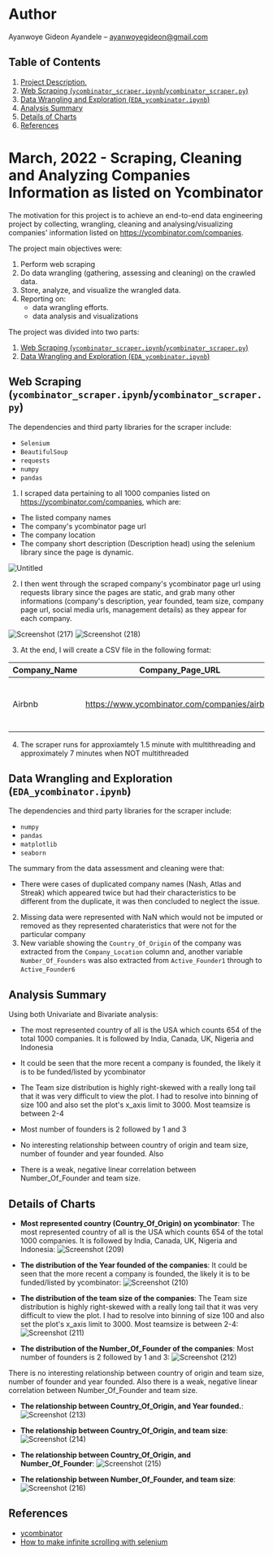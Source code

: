 
# Author
Ayanwoye Gideon Ayandele – ayanwoyegideon@gmail.com

## Table of Contents
1. [ Project Description. ](#desc)
2. [ Web Scraping (`ycombinator_scraper.ipynb`/`ycombinator_scraper.py`) ](#scraper)
3. [ Data Wrangling and Exploration (`EDA_ycombinator.ipynb`) ](#eda)
4. [ Analysis Summary ](#ana_sum)
5. [ Details of Charts ](#charts)
8. [ References ](#ref)

<a name="desc"></a>
# March, 2022 - Scraping, Cleaning and Analyzing  Companies Information as listed on Ycombinator 

The motivation for this project is to achieve an end-to-end data engineering project by collecting, wrangling, cleaning and analysing/visualizing  companies' information listed on https://ycombinator.com/companies.

The project main objectives were:
1. Perform web scraping
2. Do data wrangling (gathering, assessing and cleaning) on the crawled data.
3. Store, analyze, and visualize the wrangled data.
4. Reporting on:
    * data wrangling efforts.
    * data analysis and visualizations

The project was divided into two parts:
1. [ Web Scraping (`ycombinator_scraper.ipynb`/`ycombinator_scraper.py`) ](#scraper)
2. [ Data Wrangling and Exploration (`EDA_ycombinator.ipynb`) ](#eda)

<a name="scraper"></a>
## Web Scraping (`ycombinator_scraper.ipynb`/`ycombinator_scraper.py`)
The dependencies and third party libraries for the scraper include:
* `Selenium`
* `BeautifulSoup`
* `requests`
* `numpy`       
* `pandas`

1. I scraped data pertaining to all 1000 companies listed on https://ycombinator.com/companies, which are:
- The listed company names
- The company's ycombinator page url 
- The company location
- The company short description (Description head)
 using the selenium library since the page is dynamic.

 
![Untitled](https://user-images.githubusercontent.com/58152694/162060150-1cb34942-a3b1-4269-b422-e89c3951611a.png)

 

 2. I then went through the scraped company's ycombinator page url using requests library since the pages are static, and grab many other informations (company's description, year founded, team size, company page url, social media urls, management details) as they appear for each company.

![Screenshot (217)](https://user-images.githubusercontent.com/58152694/162060069-d2cd6742-c632-4ced-92fc-df6f52af018b.png)
![Screenshot (218)](https://user-images.githubusercontent.com/58152694/162060085-0af71c1b-705d-49b5-8517-88ecc6b15721.png)


3. At the end, I will create a CSV file in the following format:

| Company_Name  | Company_Page_URL  | Company_Location |  Description_Head | Website  | Description| Founded| Team_Size| Linkedin_Profile| Twitter_Profile| Facebook_Profile| Crunchbase_Profile| Active_Founder1| Active_Founder2| Active_Founder3
| ------------- | ------------- | -------- |------------- | ------------- | -------- |------------- | -------- |------------- | ------------- | -------- |------------- | -------- |------------- | ------------- |
Airbnb|	https://www.ycombinator.com/companies/airbnb|	San Francisco, CA, US,|	Book accommodations around the world.|  http://airbnb.com | Founded in August of 2008 and based in San Fra... | 2008 | 5000 | https://www.linkedin.com/company/airbnb/ | https://twitter.com/Airbnb | https://www.facebook.com/airbnb/ | https://www.crunchbase.com/organization/airbnb | Nathan Blecharczyk\nNone\nhttps://twitter.com/... | Brian Chesky\nNone\nhttps://twitter.com/bchesky\n | Joe Gebbia\nNone\nhttps://twitter.com/jgebbia\n,

4. The scraper runs for approxiamtely 1.5 minute with multithreading and approximately 7 minutes when NOT multithreaded


<a name="eda"></a>
## Data Wrangling and Exploration (`EDA_ycombinator.ipynb`)
The dependencies and third party libraries for the scraper include:
* `numpy`       
* `pandas`
* `matplotlib`
* `seaborn`

The summary from the data assessment and cleaning were that:
* There were cases of duplicated company names (Nash, Atlas and Streak) which appeared twice but had their characteristics to be different from the duplicate, it was then concluded to neglect the issue.
2. Missing data were represented with NaN which would not be imputed or removed as they represented charateristics that were not for the particular company
3. New variable showing the `Country_Of_Origin` of the company was extracted from the `Company_Location` column and, another variable `Number_Of_Founders` was also extracted from `Active_Founder1` through to `Active_Founder6`


<a name="ana_sum"></a>
## Analysis Summary
Using both Univariate and Bivariate analysis:

* The most represented country of all is the USA which counts 654 of the total 1000 companies. It is followed by India, Canada, UK, Nigeria and Indonesia

* It could be seen that the more recent a company is founded, the likely it is to be funded/listed by ycombinator
* The Team size distribution is highly right-skewed with a really long tail that it was very difficult to view the plot. I had to resolve into binning of size 100 and also set the plot's x_axis limit to 3000. Most teamsize is between 2-4

* Most number of founders is 2 followed by 1 and 3
* No interesting relationship between country of origin and team size, number of founder and year founded. Also
* There is a weak, negative linear correlation between Number_Of_Founder and team size.

<a name="charts"></a>
## Details of Charts

* **Most represented country (Country_Of_Origin) on ycombinator**:  The most represented country of all is the USA which counts 654 of the total 1000 companies. It is followed by India, Canada, UK, Nigeria and Indonesia:
![Screenshot (209)](https://user-images.githubusercontent.com/58152694/162048750-00f8470d-b87c-4d59-8107-8726787e2f98.png)

* **The distribution of the Year founded of the companies**: It could be seen that the more recent a company is founded, the likely it is to be funded/listed by ycombinator:
![Screenshot (210)](https://user-images.githubusercontent.com/58152694/162048768-6e0af57e-685a-4470-9bc7-76eeb74b3594.png)


* **The distribution of the team size of the companies**: The Team size distribution is highly right-skewed with a really long tail that it was very difficult to view the plot. I had to resolve into binning of size 100 and also set the plot's x_axis limit to 3000. Most teamsize is between 2-4:
![Screenshot (211)](https://user-images.githubusercontent.com/58152694/162048776-5f40000b-8d1a-4d9f-aef4-c6660550a9e0.png)


* **The distribution of the Number_Of_Founder of the companies**: Most number of founders is 2 followed by 1 and 3:
![Screenshot (212)](https://user-images.githubusercontent.com/58152694/162048790-e0d539a7-105f-42a7-8783-d68db6f0230e.png)


There is no interesting relationship between country of origin and team size, number of founder and year founded. Also there is a weak, negative linear correlation between Number_Of_Founder and team size.

* **The relationship between Country_Of_Origin, and Year founded.**:
![Screenshot (213)](https://user-images.githubusercontent.com/58152694/162048795-56fa391a-59a9-45a5-aeb0-b58417b1069d.png)


* **The relationship between Country_Of_Origin, and team size**:
![Screenshot (214)](https://user-images.githubusercontent.com/58152694/162048817-2078862e-ea41-4b7f-b596-3c902892ff0f.png)

  
* **The relationship between Country_Of_Origin, and Number_Of_Founder**: 
![Screenshot (215)](https://user-images.githubusercontent.com/58152694/162048821-4445097f-71f1-4931-9b38-392bcb4a63f8.png)

* **The relationship between Number_Of_Founder, and team size**:
![Screenshot (216)](https://user-images.githubusercontent.com/58152694/162048824-d4c60575-6590-4018-a8cd-81daf584d855.png)


<a name="ref"></a>
## References
- [ycombinator](https://ycombinator.com/companies)
- [How to make infinite scrolling with selenium](https://www.youtube.com/watch?v=qhJ_gMB772U)
